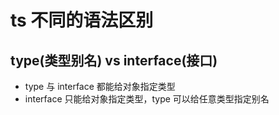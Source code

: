 # ts 不同的语法区别

## type(类型别名) vs interface(接口)

- type 与 interface 都能给对象指定类型
- interface 只能给对象指定类型，type 可以给任意类型指定别名
